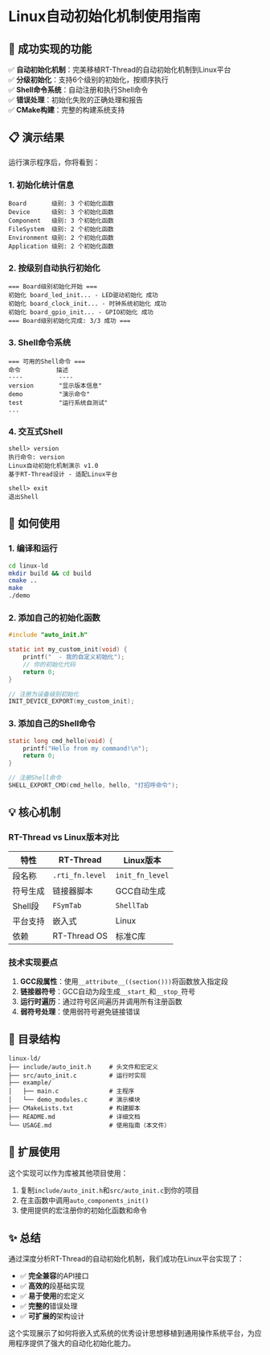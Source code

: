 # Linux自动初始化机制使用指南

## 🎉 成功实现的功能

✅ **自动初始化机制**：完美移植RT-Thread的自动初始化机制到Linux平台  
✅ **分级初始化**：支持6个级别的初始化，按顺序执行  
✅ **Shell命令系统**：自动注册和执行Shell命令  
✅ **错误处理**：初始化失败的正确处理和报告  
✅ **CMake构建**：完整的构建系统支持  

## 📋 演示结果

运行演示程序后，你将看到：

### 1. 初始化统计信息
```
Board       级别: 3 个初始化函数
Device      级别: 3 个初始化函数
Component   级别: 3 个初始化函数
FileSystem  级别: 2 个初始化函数
Environment 级别: 2 个初始化函数
Application 级别: 2 个初始化函数
```

### 2. 按级别自动执行初始化
```
=== Board级别初始化开始 ===
初始化 board_led_init... - LED驱动初始化 成功
初始化 board_clock_init... - 时钟系统初始化 成功
初始化 board_gpio_init... - GPIO初始化 成功
=== Board级别初始化完成: 3/3 成功 ===
```

### 3. Shell命令系统
```
=== 可用的Shell命令 ===
命令          描述
----          ----
version       "显示版本信息"
demo          "演示命令"
test          "运行系统自测试"
...
```

### 4. 交互式Shell
```
shell> version
执行命令: version
Linux自动初始化机制演示 v1.0
基于RT-Thread设计 - 适配Linux平台

shell> exit
退出Shell
```

## 🔧 如何使用

### 1. 编译和运行
```bash
cd linux-ld
mkdir build && cd build
cmake ..
make
./demo
```

### 2. 添加自己的初始化函数
```c
#include "auto_init.h"

static int my_custom_init(void) {
    printf("  - 我的自定义初始化");
    // 你的初始化代码
    return 0;
}

// 注册为设备级别初始化
INIT_DEVICE_EXPORT(my_custom_init);
```

### 3. 添加自己的Shell命令
```c
static long cmd_hello(void) {
    printf("Hello from my command!\n");
    return 0;
}

// 注册Shell命令
SHELL_EXPORT_CMD(cmd_hello, hello, "打招呼命令");
```

## 💡 核心机制

### RT-Thread vs Linux版本对比

| 特性 | RT-Thread | Linux版本 |
|------|-----------|-----------|
| 段名称 | `.rti_fn.level` | `init_fn_level` |
| 符号生成 | 链接器脚本 | GCC自动生成 |
| Shell段 | `FSymTab` | `ShellTab` |
| 平台支持 | 嵌入式 | Linux |
| 依赖 | RT-Thread OS | 标准C库 |

### 技术实现要点

1. **GCC段属性**：使用`__attribute__((section()))`将函数放入指定段
2. **链接器符号**：GCC自动为段生成`__start_`和`__stop_`符号
3. **运行时遍历**：通过符号区间遍历并调用所有注册函数
4. **弱符号处理**：使用弱符号避免链接错误

## 📁 目录结构
```
linux-ld/
├── include/auto_init.h     # 头文件和宏定义
├── src/auto_init.c         # 运行时实现
├── example/
│   ├── main.c              # 主程序
│   └── demo_modules.c      # 演示模块
├── CMakeLists.txt          # 构建脚本
├── README.md               # 详细文档
└── USAGE.md                # 使用指南（本文件）
```

## 🚀 扩展使用

这个实现可以作为库被其他项目使用：

1. 复制`include/auto_init.h`和`src/auto_init.c`到你的项目
2. 在主函数中调用`auto_components_init()`
3. 使用提供的宏注册你的初始化函数和命令

## ✨ 总结

通过深度分析RT-Thread的自动初始化机制，我们成功在Linux平台实现了：

- ✅ **完全兼容**的API接口
- ✅ **高效的**段基础实现  
- ✅ **易于使用**的宏定义
- ✅ **完整的**错误处理
- ✅ **可扩展的**架构设计

这个实现展示了如何将嵌入式系统的优秀设计思想移植到通用操作系统平台，为应用程序提供了强大的自动化初始化能力。